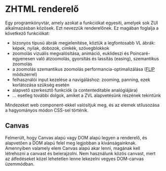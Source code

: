 # ZHTML renderelő

Egy programkönyvtár, amely azokat a funkciókat egyesíti, amelyek sok ZUI alkalmazásban közösek. Ezt nevezzük renderelőnek. Ez magában foglalja a következő funkciókat:
- bizonyos típusú ábrák megjelenítése, köztük a legfontosabb VL ábrák: képek, nyilak, dobozok, címkék, szövegblokkok
- zoomolás vizuális megvalósítása, animáció, euklideszi és Poincaré-egyenesen való átzoomolás, gyorsítás és lassítás (easing), szemantikus zoomolás
- a zoomolás szemantikus zoomolás performancia-optimalizálása ([FLIP] módszerrel)
- felhasználói input kezelése a navigáláshoz: zooming, panning, ezek korlátozása szükség esetén
- alapvető szerkesztő funkciók (a contenteditable analógiájára)
- ... esetleg további dolgok, amiket a ZVL alapvetésünk részének tekintünk

Mindezeket web component-ekkel valósítjuk meg, és az elemek stílusozása a hagyományos módon CSS-sel történik.

## Canvas

Felmerült, hogy Canvas alapú vagy DOM alapú legyen a renderelő, és alapvetően a DOM alapú felel meg legjobban a kívánságainknak. Amennyiben valamely elem Canvas alapú akar lenni, magának kell létrehozni a canvast és belerajzolni. Nem használunk közös canvast, mert az átfedéseket közel lehetetlen lenne lekezelni vegyes DOM-canvas üzemmódban.

[FLIP]: https://aerotwist.com/blog/flip-your-animations/